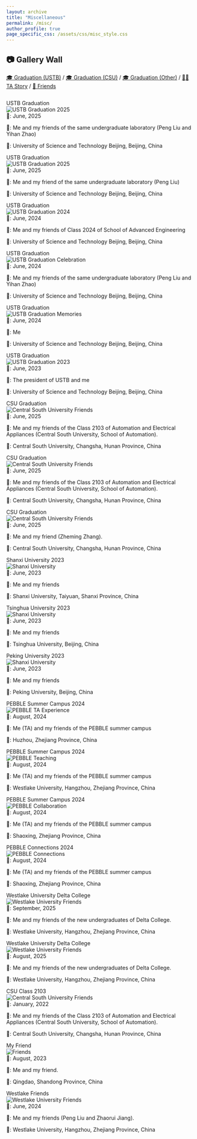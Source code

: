 ```yaml
---
layout: archive
title: "Miscellaneous"
permalink: /misc/
author_profile: true
page_specific_css: /assets/css/misc_style.css
---
```


## 📷 Gallery Wall

<!-- filter Navigation -->
<div class="filter-container" style="margin-bottom: 2em;">
    <a href="#" class="filter-link active" id="filter-graduation" onclick="showTopic('graduation'); return false;">🎓 Graduation (USTB)</a>
    <span class="filter-separator">/</span>
    <a href="#" class="filter-link" id="filter-graduationCSU" onclick="showTopic('graduationCSU'); return false;">🎓 Graduation (CSU)</a>
    <span class="filter-separator">/</span>
    <a href="#" class="filter-link" id="filter-graduationOther" onclick="showTopic('graduationOther'); return false;">🎓 Graduation (Other)</a>
    <span class="filter-separator">/</span>
    <a href="#" class="filter-link" id="filter-teaching" onclick="showTopic('teaching'); return false;">👨‍🏫 TA Story</a>
    <span class="filter-separator">/</span>
    <a href="#" class="filter-link" id="filter-friends" onclick="showTopic('friends'); return false;">👥 Friends</a>
</div>

<!-- Graduation Moments filter Content -->
<div id="section-graduation" class="topic-section">

<div class='mics-box'><div class='mics-box-image'><div><div class="badge">USTB Graduation</div><img src='../images/ustb_graduation_6.jpg' alt="USTB Graduation 2025" onclick="openModal(this)"></div></div>
<div class='mics-box-text' markdown="1">
📅: June, 2025<br>

🧑: Me and my friends of the same undergraduate laboratory (Peng Liu and Yihan Zhao)<br>

📍: University of Science and Technology Beijing, Beijing, China
</div>
</div>

<div class='mics-box'><div class='mics-box-image'><div><div class="badge">USTB Graduation</div><img src='../images/ustb_graduation_5.jpg' alt="USTB Graduation 2025" onclick="openModal(this)"></div></div>
<div class='mics-box-text' markdown="1">
📅: June, 2025<br>

🧑:  Me and my friend of the same undergraduate laboratory (Peng Liu)<br>

📍: University of Science and Technology Beijing, Beijing, China
</div>
</div>

<div class='mics-box'><div class='mics-box-image'><div><div class="badge">USTB Graduation</div><img src='../images/ustb_graduation_1.png' alt="USTB Graduation 2024" onclick="openModal(this)"></div></div>
<div class='mics-box-text' markdown="1">
📅: June, 2024<br>

🧑: Me and my friends of Class 2024 of School of Advanced Engineering<br>

📍: University of Science and Technology Beijing, Beijing, China
</div>
</div>

<div class='mics-box'><div class='mics-box-image'><div><div class="badge">USTB Graduation</div><img src='../images/ustb_graduation_2.jpg' alt="USTB Graduation Celebration" onclick="openModal(this)"></div></div>
<div class='mics-box-text' markdown="1">
📅: June, 2024<br>

🧑: Me and my friends of the same undergraduate laboratory (Peng Liu and Yihan Zhao)<br>

📍: University of Science and Technology Beijing, Beijing, China
</div>
</div>

<div class='mics-box'><div class='mics-box-image'><div><div class="badge">USTB Graduation</div><img src='../images/ustb_graduation_4.jpg' alt="USTB Graduation Memories" onclick="openModal(this)"></div></div>
<div class='mics-box-text' markdown="1">
📅: June, 2024<br>

🧑: Me<br>

📍: University of Science and Technology Beijing, Beijing, China
</div>
</div>

<div class='mics-box'><div class='mics-box-image'><div><div class="badge">USTB Graduation</div><img src='../images/ustb_graduation_3.jpg' alt="USTB Graduation 2023" onclick="openModal(this)"></div></div>
<div class='mics-box-text' markdown="1">
📅: June, 2023<br>

🧑: The president of USTB and me <br>

📍: University of Science and Technology Beijing, Beijing, China
</div>
</div>

</div>

<!-- GraduationCSU Moments filter Content -->
<div id="section-graduationCSU" class="topic-section hidden">

<div class='mics-box'><div class='mics-box-image'><div><div class="badge">CSU Graduation</div><img src='../images/CSU_graduation_1.jpg' alt="Central South University Friends" onclick="openModal(this)"></div></div>
<div class='mics-box-text' markdown="1">
📅: June, 2025<br>

🧑: Me and my friends of the Class 2103 of Automation and Electrical Appliances (Central South University, School of Automation). <br>

📍: Central South University, Changsha, Hunan Province, China
</div>
</div>

<div class='mics-box'><div class='mics-box-image'><div><div class="badge">CSU Graduation</div><img src='../images/CSU_graduation_2.jpg' alt="Central South University Friends" onclick="openModal(this)"></div></div>
<div class='mics-box-text' markdown="1">
📅: June, 2025<br>

🧑: Me and my friends of the Class 2103 of Automation and Electrical Appliances (Central South University, School of Automation). <br>

📍: Central South University, Changsha, Hunan Province, China
</div>
</div>

<div class='mics-box'><div class='mics-box-image'><div><div class="badge">CSU Graduation</div><img src='../images/CSU_graduation_3.jpg' alt="Central South University Friends" onclick="openModal(this)"></div></div>
<div class='mics-box-text' markdown="1">
📅: June, 2025<br>

🧑: Me and my friend (Zheming Zhang). <br>

📍: Central South University, Changsha, Hunan Province, China
</div>
</div>

</div>

<!-- GraduationOther Moments filter Content -->
<div id="section-graduationOther" class="topic-section hidden">

<div class='mics-box'><div class='mics-box-image'><div><div class="badge">Shanxi University 2023</div><img src='../images/SXU_2023.jpg' alt="Shanxi University" onclick="openModal(this)"></div></div>
<div class='mics-box-text' markdown="1">
📅: June, 2023<br>

🧑: Me and my friends <br>

📍: Shanxi University, Taiyuan, Shanxi Province, China
</div>
</div>

<div class='mics-box'><div class='mics-box-image'><div><div class="badge">Tsinghua University 2023</div><img src='../images/Top2_2023_1.jpg' alt="Shanxi University" onclick="openModal(this)"></div></div>
<div class='mics-box-text' markdown="1">
📅: June, 2023<br>

🧑: Me and my friends <br>

📍: Tsinghua University, Beijing, China
</div>
</div>

<div class='mics-box'><div class='mics-box-image'><div><div class="badge">Peking University 2023</div><img src='../images/Top2_2023_2.jpg' alt="Shanxi University" onclick="openModal(this)"></div></div>
<div class='mics-box-text' markdown="1">
📅: June, 2023<br>

🧑: Me and my friends <br>

📍: Peking University, Beijing, China
</div>
</div>

</div>

<!-- Teaching Assistant Experience filter Content -->
<div id="section-teaching" class="topic-section hidden">

<div class='mics-box'><div class='mics-box-image'><div><div class="badge">PEBBLE Summer Campus 2024</div><img src='../images/PEBBLE_2024_1.jpg' alt="PEBBLE TA Experience" onclick="openModal(this)"></div></div>
<div class='mics-box-text' markdown="1">
📅: August, 2024<br>

🧑: Me (TA) and my friends of the PEBBLE summer campus <br>

📍: Huzhou, Zhejiang Province, China
</div>
</div>


<div class='mics-box'><div class='mics-box-image'><div><div class="badge">PEBBLE Summer Campus 2024</div><img src='../images/PEBBLE_2024_2.jpg' alt="PEBBLE Teaching" onclick="openModal(this)"></div></div>
<div class='mics-box-text' markdown="1">
📅: August, 2024<br>

🧑: Me (TA) and my friends of the PEBBLE summer campus <br>

📍: Westlake University, Hangzhou, Zhejiang Province, China
</div>
</div>

<div class='mics-box'><div class='mics-box-image'><div><div class="badge">PEBBLE Summer Campus 2024</div><img src='../images/PEBBLE_2024_3.jpg' alt="PEBBLE Collaboration" onclick="openModal(this)"></div></div>
<div class='mics-box-text' markdown="1">
📅: August, 2024<br>

🧑: Me (TA) and my friends of the PEBBLE summer campus <br>

📍: Shaoxing, Zhejiang Province, China
</div>
</div>


<div class='mics-box'><div class='mics-box-image'><div><div class="badge">PEBBLE Connections 2024</div><img src='../images/PEBBLE_2024_4.jpg' alt="PEBBLE Connections" onclick="openModal(this)"></div></div>
<div class='mics-box-text' markdown="1">
📅: August, 2024<br>

🧑: Me (TA) and my friends of the PEBBLE summer campus <br>

📍: Shaoxing, Zhejiang Province, China
</div>
</div>

</div>

<!-- Friends and Memories filter Content -->
<div id="section-friends" class="topic-section hidden">

<div class='mics-box'><div class='mics-box-image'><div><div class="badge">Westlake University Delta College</div><img src='../images/delta_college_2025_1.jpg' alt="Westlake University Friends" onclick="openModal(this)"></div></div>
<div class='mics-box-text' markdown="1">
📅: September, 2025<br>

🧑: Me and my friends of the new undergraduates of Delta College. <br>

📍: Westlake University, Hangzhou, Zhejiang Province, China
</div>
</div>

<div class='mics-box'><div class='mics-box-image'><div><div class="badge">Westlake University Delta College</div><img src='../images/delta_college_2025_2.jpg' alt="Westlake University Friends" onclick="openModal(this)"></div></div>
<div class='mics-box-text' markdown="1">
📅: August, 2025<br>

🧑: Me and my friends of the new undergraduates of Delta College. <br>

📍: Westlake University, Hangzhou, Zhejiang Province, China
</div>
</div>

<div class='mics-box'><div class='mics-box-image'><div><div class="badge">CSU Class 2103</div><img src='../images/csu_2103.jpg' alt="Central South University Friends" onclick="openModal(this)"></div></div>
<div class='mics-box-text' markdown="1">
📅: January, 2022<br>

🧑: Me and my friends of the Class 2103 of Automation and Electrical Appliances (Central South University, School of Automation). <br>

📍: Central South University, Changsha, Hunan Province, China
</div>
</div>

<div class='mics-box'><div class='mics-box-image'><div><div class="badge">My Friend</div><img src='../images/Songjinhan.jpg' alt="Friends" onclick="openModal(this)"></div></div>
<div class='mics-box-text' markdown="1">
📅: August, 2023<br>

🧑: Me and my friend. <br>

📍: Qingdao, Shandong Province, China
</div>
</div>

<div class='mics-box'><div class='mics-box-image'><div><div class="badge">Westlake Friends</div><img src='../images/westlake_bar.jpg' alt="Westlake University Friends" onclick="openModal(this)"></div></div>
<div class='mics-box-text' markdown="1">
📅: June, 2024<br>

🧑: Me and my friends (Peng Liu and Zhaorui Jiang). <br>

📍: Westlake University, Hangzhou, Zhejiang Province, China
</div>
</div>

</div>

<script src="{{ '/assets/js/misc.js' | relative_url }}" defer></script>
